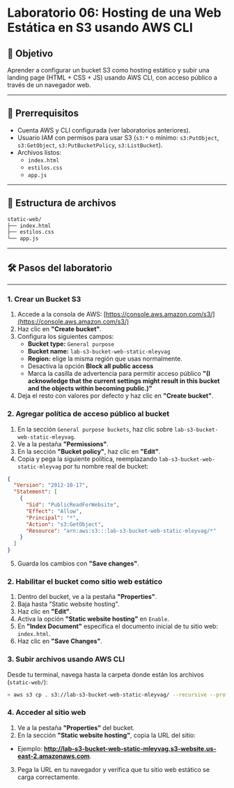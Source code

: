 # Laboratorio 06: Hosting de una Web Estática en S3 usando AWS CLI

## 🎯 Objetivo

Aprender a configurar un bucket S3 como hosting estático y subir una landing page (HTML + CSS + JS) usando AWS CLI, con acceso público a través de un navegador web.

---

## 🧰 Prerrequisitos

- Cuenta AWS y CLI configurada (ver laboratorios anteriores).
- Usuario IAM con permisos para usar S3 (`s3:*` o mínimo: `s3:PutObject`, `s3:GetObject`, `s3:PutBucketPolicy`, `s3:ListBucket`).
- Archivos listos:
  - `index.html`
  - `estilos.css`
  - `app.js`

---

## 📁 Estructura de archivos

```bash
static-web/
├── index.html
├── estilos.css
└── app.js
```

---

## 🛠️ Pasos del laboratorio

---

### 1. Crear un Bucket S3

1. Accede a la consola de AWS: [https://console.aws.amazon.com/s3/](https://console.aws.amazon.com/s3/)
2. Haz clic en **"Create bucket"**.
3. Configura los siguientes campos:
   - **Bucket type:** `General purpose`
   - **Bucket name:** `lab-s3-bucket-web-static-mleyvag`
   - **Region:** elige la misma región que usas normalmente.
   - Desactiva la opción **Block all public access**
   - Marca la casilla de advertencia para permitir acceso público **"(I acknowledge that the current settings might result in this bucket and the objects within becoming public.)"**
4. Deja el resto con valores por defecto y haz clic en **"Create bucket"**.

### 2. Agregar política de acceso público al bucket

1. En la sección `General purpose buckets`, haz clic sobre `lab-s3-bucket-web-static-mleyvag`.
2. Ve a la pestaña **"Permissions"**.
3. En la sección **"Bucket policy"**, haz clic en **"Edit"**.
4. Copia y pega la siguiente política, reemplazando `lab-s3-bucket-web-static-mleyvag` por tu nombre real de bucket:

```json
{
  "Version": "2012-10-17",
  "Statement": [
    {
      "Sid": "PublicReadForWebsite",
      "Effect": "Allow",
      "Principal": "*",
      "Action": "s3:GetObject",
      "Resource": "arn:aws:s3:::lab-s3-bucket-web-static-mleyvag/*"
    }
  ]
}
```
5. Guarda los cambios con **"Save changes"**.

### 2. Habilitar el bucket como sitio web estático

1. Dentro del bucket, ve a la pestaña **"Properties"**.
2. Baja hasta "Static website hosting".
3. Haz clic en **"Edit"**.
4. Activa la opción **"Static website hosting"** en `Enable`.
5. En **"Index Document"** especifica el documento inicial de tu sitio web: `index.html`.
6. Haz clic en **"Save Changes"**.

### 3. Subir archivos usando AWS CLI

Desde tu terminal, navega hasta la carpeta donde están los archivos (`static-web/`):

```bash
> aws s3 cp . s3://lab-s3-bucket-web-static-mleyvag/ --recursive --profile admin-personal-account
```

### 4. Acceder al sitio web

1. Ve a la pestaña **"Properties"** del bucket.
2. En la sección **"Static website hosting"**, copia la URL del sitio:
- Ejemplo: **http://lab-s3-bucket-web-static-mleyvag.s3-website.us-east-2.amazonaws.com**.
3. Pega la URL en tu navegador y verifica que tu sitio web estático se carga correctamente.
